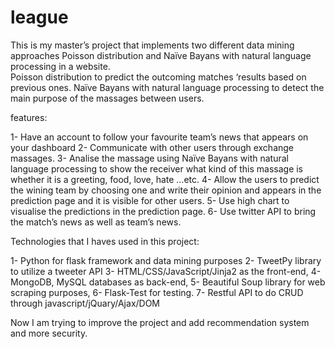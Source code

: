 # league

This is my master’s project that implements two different data mining approaches Poisson distribution and Naïve Bayans with natural language processing in a website.     
Poisson distribution to predict the outcoming matches ‘results based on previous ones.
Naïve Bayans with natural language processing to detect the main purpose of the massages between users.  

features:

1-	Have an account to follow your favourite team’s news that appears on your dashboard
2-	Communicate with other users through exchange massages.
3-	Analise the massage using Naïve Bayans with natural language processing to show the receiver what kind of this massage is whether it is a greeting, food, love, hate …etc.
4-	 Allow the users to predict the wining team by choosing one and write their opinion and appears in the prediction page and it is visible for other users.
5-	Use high chart to visualise the predictions in the prediction page. 
6-	Use twitter API to bring the match’s news as well as team’s news.  
 
Technologies that I haves used in this project:

1-	Python for flask framework and data mining purposes 
2-	TweetPy library to utilize a tweeter API 
3-	HTML/CSS/JavaScript/Jinja2 as the front-end, 
4-	MongoDB, MySQL databases as back-end,
5-	Beautiful Soup library for web scraping purposes, 
6-	Flask-Test for testing.
7-	Restful API to do CRUD through javascript/jQuary/Ajax/DOM

Now I am trying to improve the project and add recommendation system and more security.
